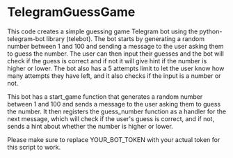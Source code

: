 # TelegramGuessGame

This code creates a simple guessing game Telegram bot using the python-telegram-bot library (telebot). The bot starts by generating a random number between 1 and 100 and sending a message to the user asking them to guess the number. The user can then input their guesses and the bot will check if the guess is correct and if not it will give hint if the number is higher or lower. The bot also has a 5 attempts limit to let the user know how many attempts they have left, and it also checks if the input is a number or not.

This bot has a start_game function that generates a random number between 1 and 100 and sends a message to the user asking them to guess the number. It then registers the guess_number function as a handler for the next message, which will check if the user's guess is correct, and if not, sends a hint about whether the number is higher or lower.

Please make sure to replace YOUR_BOT_TOKEN with your actual token for this script to work.
